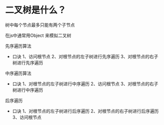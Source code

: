 # 二叉树是什么？
 树中每个节点最多只能有两个子节点

 在js中通常用Object 来模拟二叉树

 先序遍历算法
 - 口诀
 1、访问根节点
 2、对根节点的左子树进行先序遍历
 3、对根节点的右子树进行先序遍历

 中序遍历算法
 - 口诀
 1、对根节点的左子树进行中序遍历
 2、访问根节点
 3、对根节点的右子树进行中序遍历

 后序遍历
 - 口诀
 1、对根节点的左子树进行后序遍历
 2、对根节点的右子树进行后序遍历
 3、访问根节点
